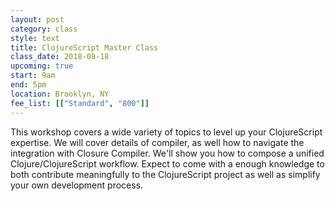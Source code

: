 ```yaml
---
layout: post
category: class
style: text
title: ClojureScript Master Class
class_date: 2018-08-18
upcoming: true
start: 9am
end: 5pm
location: Brooklyn, NY
fee_list: [["Standard", "800"]]
---
```


This workshop covers a wide variety of topics to level up your
ClojureScript expertise. We will cover details of compiler, as well
how to navigate the integration with Closure Compiler. We'll show you
how to compose a unified Clojure/ClojureScript workflow. Expect to
come with a enough knowledge to both contribute meaningfully to the
ClojureScript project as well as simplify your own development
process.
